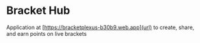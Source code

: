 # Bracket Hub

Application at [https://bracketplexus-b30b9.web.app](url) to create, share, and earn points on live brackets
